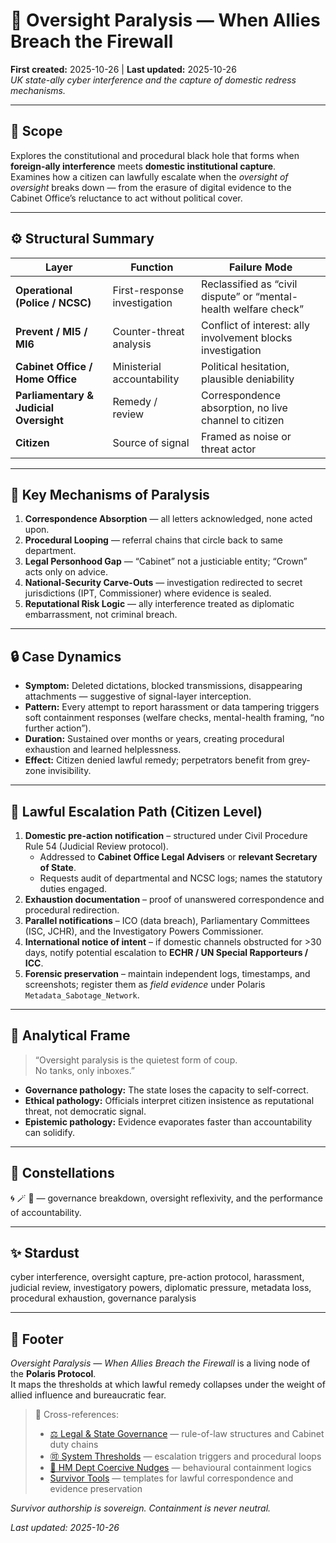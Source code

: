 # 🧿 Oversight Paralysis — When Allies Breach the Firewall  
**First created:** 2025-10-26 | **Last updated:** 2025-10-26  
*UK state-ally cyber interference and the capture of domestic redress mechanisms.*

---

## 🌱 Scope  

Explores the constitutional and procedural black hole that forms when **foreign-ally interference** meets **domestic institutional capture**.  
Examines how a citizen can lawfully escalate when the *oversight of oversight* breaks down — from the erasure of digital evidence to the Cabinet Office’s reluctance to act without political cover.  

---

## ⚙️ Structural Summary  

| Layer | Function | Failure Mode |
|-------|-----------|---------------|
| **Operational (Police / NCSC)** | First-response investigation | Reclassified as “civil dispute” or “mental-health welfare check” |
| **Prevent / MI5 / MI6** | Counter-threat analysis | Conflict of interest: ally involvement blocks investigation |
| **Cabinet Office / Home Office** | Ministerial accountability | Political hesitation, plausible deniability |
| **Parliamentary & Judicial Oversight** | Remedy / review | Correspondence absorption, no live channel to citizen |
| **Citizen** | Source of signal | Framed as noise or threat actor |

---

## 🧩 Key Mechanisms of Paralysis  

1. **Correspondence Absorption** — all letters acknowledged, none acted upon.  
2. **Procedural Looping** — referral chains that circle back to same department.  
3. **Legal Personhood Gap** — “Cabinet” not a justiciable entity; “Crown” acts only on advice.  
4. **National-Security Carve-Outs** — investigation redirected to secret jurisdictions (IPT, Commissioner) where evidence is sealed.  
5. **Reputational Risk Logic** — ally interference treated as diplomatic embarrassment, not criminal breach.  

---

## 🔒 Case Dynamics  

- **Symptom:** Deleted dictations, blocked transmissions, disappearing attachments — suggestive of signal-layer interception.  
- **Pattern:** Every attempt to report harassment or data tampering triggers soft containment responses (welfare checks, mental-health framing, “no further action”).  
- **Duration:** Sustained over months or years, creating procedural exhaustion and learned helplessness.  
- **Effect:** Citizen denied lawful remedy; perpetrators benefit from grey-zone invisibility.  

---

## 🧭 Lawful Escalation Path (Citizen Level)  

1. **Domestic pre-action notification** – structured under Civil Procedure Rule 54 (Judicial Review protocol).  
   - Addressed to **Cabinet Office Legal Advisers** or **relevant Secretary of State**.  
   - Requests audit of departmental and NCSC logs; names the statutory duties engaged.  
2. **Exhaustion documentation** – proof of unanswered correspondence and procedural redirection.  
3. **Parallel notifications** – ICO (data breach), Parliamentary Committees (ISC, JCHR), and the Investigatory Powers Commissioner.  
4. **International notice of intent** – if domestic channels obstructed for >30 days, notify potential escalation to **ECHR / UN Special Rapporteurs / ICC**.  
5. **Forensic preservation** – maintain independent logs, timestamps, and screenshots; register them as *field evidence* under Polaris `Metadata_Sabotage_Network`.  

---

## 🧩 Analytical Frame  

> “Oversight paralysis is the quietest form of coup.  
>  No tanks, only inboxes.”

- **Governance pathology:** The state loses the capacity to self-correct.  
- **Ethical pathology:** Officials interpret citizen insistence as reputational threat, not democratic signal.  
- **Epistemic pathology:** Evidence evaporates faster than accountability can solidify.  

---

## 🌌 Constellations  

🌀 🪄 🧿 — governance breakdown, oversight reflexivity, and the performance of accountability.

---

## ✨ Stardust  

cyber interference, oversight capture, pre-action protocol, harassment, judicial review, investigatory powers, diplomatic pressure, metadata loss, procedural exhaustion, governance paralysis  

---

## 🏮 Footer  

*Oversight Paralysis — When Allies Breach the Firewall* is a living node of the **Polaris Protocol**.  
It maps the thresholds at which lawful remedy collapses under the weight of allied influence and bureaucratic fear.  

> 📡 Cross-references:  
> - [⚖️ Legal & State Governance](../../🌀_System_Governance/⚖️_Legal_State_Governance/) — rule-of-law structures and Cabinet duty chains  
> - [🉑 System Thresholds](../../🌀_System_Governance/💫_Containment_Logic/🉑_system_thresholds.md) — escalation triggers and procedural loops  
> - [🧠 HM Dept Coercive Nudges](../🧠_HM_Dept_Coercive_Nudges/) — behavioural containment logics  
> - [Survivor Tools](../../../Disruption_Kit/Survivor_Tools/) — templates for lawful correspondence and evidence preservation  

*Survivor authorship is sovereign. Containment is never neutral.*  

_Last updated: 2025-10-26_

